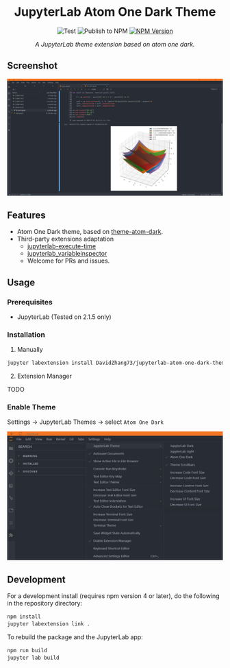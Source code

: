 <div align="center">

# JupyterLab Atom One Dark Theme

![Test](https://github.com/DavidZhang73/jupyterlab-atom-one-dark-theme/workflows/Test/badge.svg?branch=master)
![Publish to NPM](https://github.com/DavidZhang73/jupyterlab-atom-one-dark-theme/workflows/Publish%20to%20NPM/badge.svg)
[![NPM Version](https://badgen.net/npm/v/jupyterlab-atom-one-dark-theme)](https://www.npmjs.com/package/jupyterlab-atom-one-dark-theme)

_A JupyterLab theme extension based on atom one dark._

</div>

## Screenshot

![Screenshot](https://github.com/DavidZhang73/jupyterlab-atom-one-dark-theme/raw/master/screenshot/screenshot.png)

## Features

- Atom One Dark theme, based on [theme-atom-dark](https://github.com/burglarbenson/theme-atom-dark).
- Third-party extensions adaptation
    - [jupyterlab-execute-time](https://github.com/deshaw/jupyterlab-execute-time)
    - [jupyterlab_variableinspector](https://github.com/lckr/jupyterlab-variableInspector)
    - Welcome for PRs and issues.

## Usage

### Prerequisites

- JupyterLab (Tested on 2.1.5 only)

### Installation

1. Manually

```bash
jupyter labextension install DavidZhang73/jupyterlab-atom-one-dark-theme
```

2. Extension Manager

  TODO

### Enable Theme

Settings -> JupyterLab Themes -> select `Atom One Dark`

![Select](https://github.com/DavidZhang73/jupyterlab-atom-one-dark-theme/raw/master/screenshot/selection.png)

## Development

For a development install (requires npm version 4 or later), do the following in the repository directory:

```bash
npm install
jupyter labextension link .
```

To rebuild the package and the JupyterLab app:

```bash
npm run build
jupyter lab build
```
